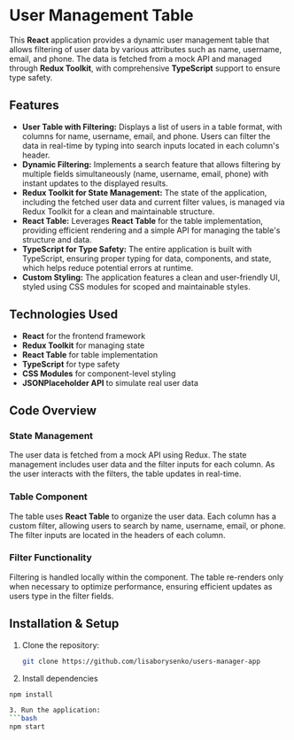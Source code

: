 # User Management Table

This **React** application provides a dynamic user management table that allows filtering of user data by various attributes such as name, username, email, and phone. The data is fetched from a mock API and managed through **Redux Toolkit**, with comprehensive **TypeScript** support to ensure type safety.

## Features

- **User Table with Filtering:** Displays a list of users in a table format, with columns for name, username, email, and phone. Users can filter the data in real-time by typing into search inputs located in each column's header.
- **Dynamic Filtering:** Implements a search feature that allows filtering by multiple fields simultaneously (name, username, email, phone) with instant updates to the displayed results.
- **Redux Toolkit for State Management:** The state of the application, including the fetched user data and current filter values, is managed via Redux Toolkit for a clean and maintainable structure.
- **React Table:** Leverages **React Table** for the table implementation, providing efficient rendering and a simple API for managing the table's structure and data.
- **TypeScript for Type Safety:** The entire application is built with TypeScript, ensuring proper typing for data, components, and state, which helps reduce potential errors at runtime.
- **Custom Styling:** The application features a clean and user-friendly UI, styled using CSS modules for scoped and maintainable styles.

## Technologies Used

- **React** for the frontend framework
- **Redux Toolkit** for managing state
- **React Table** for table implementation
- **TypeScript** for type safety
- **CSS Modules** for component-level styling
- **JSONPlaceholder API** to simulate real user data

## Code Overview

### State Management
The user data is fetched from a mock API using Redux. The state management includes user data and the filter inputs for each column. As the user interacts with the filters, the table updates in real-time.

### Table Component
The table uses **React Table** to organize the user data. Each column has a custom filter, allowing users to search by name, username, email, or phone. The filter inputs are located in the headers of each column.

### Filter Functionality
Filtering is handled locally within the component. The table re-renders only when necessary to optimize performance, ensuring efficient updates as users type in the filter fields.

## Installation & Setup

1. Clone the repository:
   ```bash
   git clone https://github.com/lisaborysenko/users-manager-app

2. Install dependencies
 ```bash
npm install

3. Run the application:
```bash
npm start
